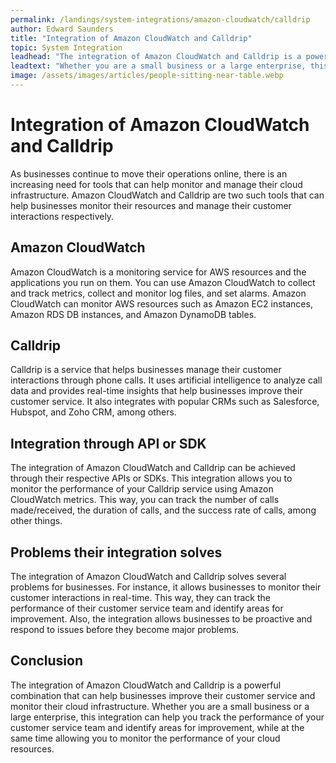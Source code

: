 ```yaml
---
permalink: /landings/system-integrations/amazon-cloudwatch/calldrip
author: Edward Saunders
title: "Integration of Amazon CloudWatch and Calldrip"
topic: System Integration
leadhead: "The integration of Amazon CloudWatch and Calldrip is a powerful combination that can help businesses improve their customer service and monitor their cloud infrastructure"
leadtext: "Whether you are a small business or a large enterprise, this integration can help you track the performance of your customer service team and identify areas for improvement, while at the same time allowing you to monitor the performance of your cloud resources."
image: /assets/images/articles/people-sitting-near-table.webp
---
```

<div class="arttext">    <h1>Integration of Amazon CloudWatch and Calldrip</h1>
    <p>As businesses continue to move their operations online, there is an increasing need for tools that can help monitor and manage their cloud infrastructure. Amazon CloudWatch and Calldrip are two such tools that can help businesses monitor their resources and manage their customer interactions respectively.</p>
    <h2>Amazon CloudWatch</h2>
    <p>Amazon CloudWatch is a monitoring service for AWS resources and the applications you run on them. You can use Amazon CloudWatch to collect and track metrics, collect and monitor log files, and set alarms. Amazon CloudWatch can monitor AWS resources such as Amazon EC2 instances, Amazon RDS DB instances, and Amazon DynamoDB tables.</p>
    <h2>Calldrip</h2>
    <p>Calldrip is a service that helps businesses manage their customer interactions through phone calls. It uses artificial intelligence to analyze call data and provides real-time insights that help businesses improve their customer service. It also integrates with popular CRMs such as Salesforce, Hubspot, and Zoho CRM, among others.</p>
    <h2>Integration through API or SDK</h2>
    <p>The integration of Amazon CloudWatch and Calldrip can be achieved through their respective APIs or SDKs. This integration allows you to monitor the performance of your Calldrip service using Amazon CloudWatch metrics. This way, you can track the number of calls made/received, the duration of calls, and the success rate of calls, among other things.</p>
    <h2>Problems their integration solves</h2>
    <p>The integration of Amazon CloudWatch and Calldrip solves several problems for businesses. For instance, it allows businesses to monitor their customer interactions in real-time. This way, they can track the performance of their customer service team and identify areas for improvement. Also, the integration allows businesses to be proactive and respond to issues before they become major problems.</p>
    <h2>Conclusion</h2>
    <p>The integration of Amazon CloudWatch and Calldrip is a powerful combination that can help businesses improve their customer service and monitor their cloud infrastructure. Whether you are a small business or a large enterprise, this integration can help you track the performance of your customer service team and identify areas for improvement, while at the same time allowing you to monitor the performance of your cloud resources.</p>
</div>